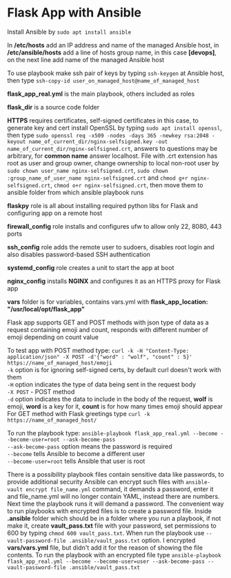 # Flask App with Ansible

Install Ansible by `sudo apt install ansible`

In **/etc/hosts** add an IP address and name of the managed Ansible host, in **/etc/ansible/hosts** add a line of hosts group name, in this case **[devops]**, on the next line add name of the managed Ansible host<br />

To use playbook make ssh pair of keys by typing `ssh-keygen` at Ansible host, then type `ssh-copy-id user_on_managed_host@name_of_managed_host`<br />

**flask_app_real.yml** is the main playbook, others included as roles<br />

**flask_dir** is a source code folder<br />

**HTTPS** requires certificates, self-signed certificates in this case, to generate key and cert install OpenSSL by typing `sudo apt install openssl`, then type `sudo openssl req -x509 -nodes -days 365 -newkey rsa:2048 -keyout name_of_current_dir/nginx-selfsigned.key -out name_of_current_dir/nginx-selfsigned.crt`, answers to questions may be arbitrary, for **common name** answer localhost. File with .crt extension has root as user and group owner, change ownership to local non-root user by `sudo chown user_name nginx-selfsigned.crt`, `sudo chown :group_name_of_user_name nginx-selfsigned.crt` and `chmod g+r nginx-selfsigned.crt`, `chmod o+r nginx-selfsigned.crt`, then move them to ansible folder from which ansible playbook runs<br />

**flaskpy** role is all about installing required python libs for Flask and configuring app on a remote host<br />

**firewall_config** role installs and configures ufw to allow only 22, 8080, 443 ports<br />

**ssh_config** role adds the remote user to sudoers, disables root login and also disables password-based SSH authentication<br />

**systemd_config** role creates a unit to start the app at boot<br />

**nginx_config** installs **NGINX** and configures it as an HTTPS proxy for Flask app<br />

**vars** folder is for variables, contains vars.yml with **flask_app_location: "/usr/local/opt/flask_app"**<br />

Flask app supports GET and POST methods with json type of data as a request containing emoji and count, responds with different number of emoji depending on count value<br />

To test app with POST method type: `curl -k -H "Content-Type: application/json" -X POST -d'{"word" : "wolf", "count" : 5}' https://name_of_managed_host/emoji`<br />
`-k` option is for ignoring self-signed certs, by default curl doesn't work with them<br />
`-H` option indicates the type of data being sent in the request body<br />
`-X POST` - POST method<br />
`-d` option indicates the data to include in the body of the request, **wolf** is emoji, **word** is a key for it, **count** is for how many times emoji should appear<br />
For GET method with Flask greetings type `curl -k https://name_of_managed_host/`<br />

To run the playbook type: `ansible-playbook flask_app_real.yml --become --become-user=root --ask-become-pass`<br />
`--ask-become-pass` option means the password is required<br />
`--become` tells Ansible to become a different user<br />
`--become-user=root` tells Ansible that user is root<br />

There is a possibility playbook files contain sensitive data like passwords, to provide additional security Ansible can encrypt such files with `ansible-vault encrypt file_name.yml` command, it demands a password, enter it and file_name.yml will no longer contain YAML, instead there are numbers. Next time the playbook runs it will demand a password. The convenient way to run playbooks with encrypted files is to create a password file. Inside **.ansible** folder which should be in a folder where you run a playbook, if not make it, create **vault_pass.txt** file with your password, set permissions to 600 by typing `chmod 600 vault_pass.txt`. When run the playbook use `--vault-password-file .ansible/vault_pass.txt` option. I encrypted **vars/vars.yml** file, but didn't add it for the reason of showing the file contents. To run the playbook with an encrypted file type `ansible-playbook flask_app_real.yml --become --become-user=user --ask-become-pass --vault-password-file .ansible/vault_pass.txt`<br />
